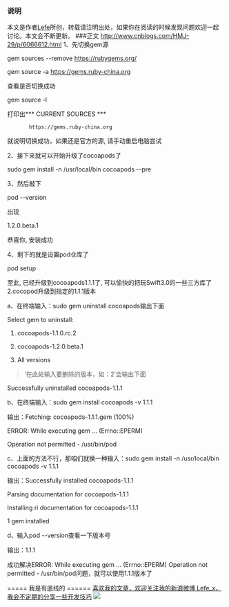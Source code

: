 ### 说明
本文是作者[Lefe](http://www.jianshu.com/p/88957fad1226)所创，转载请注明出处，如果你在阅读的时候发现问题欢迎一起讨论。本文会不断更新。
###正文
http://www.cnblogs.com/HMJ-29/p/6066612.html
1、先切换gem源

gem sources --remove https://rubygems.org/

gem source -a https://gems.ruby-china.org

查看是否切换成功

gem source -l

打印出*** CURRENT SOURCES ***

           https://gems.ruby-china.org

就说明切换成功，如果还是官方的源, 请手动重启电脑尝试

2、接下来就可以开始升级了cocoapods了

sudo gem install -n /usr/local/bin cocoapods --pre

3、然后敲下

pod --version

出现

1.2.0.beta.1

恭喜你, 安装成功

4、剩下的就是设置pod仓库了

pod setup

至此, 已经升级到cocoapods1.1.1了, 可以愉快的把玩Swift3.0的一些三方库了
2.cocopod升级到指定的1.1.1版本

a、在终端输入：sudo gem uninstall cocoapods输出下面

Select gem to uninstall:

1. cocoapods-1.1.0.rc.2

2. cocoapods-1.2.0.beta.1

3. All versions

>‘在此处输入要删除的版本，如：2’会输出下面

Successfully uninstalled cocoapods-1.1.1

b、在终端输入：sudo gem install cocoapods -v 1.1.1

输出：Fetching: cocoapods-1.1.1.gem (100%)

ERROR:  While executing gem ... (Errno::EPERM)

Operation not permitted - /usr/bin/pod

c、上面的方法不行，那咱们就换一种输入：sudo gem install -n /usr/local/bin cocoapods -v 1.1.1

输出：Successfully installed cocoapods-1.1.1

Parsing documentation for cocoapods-1.1.1

Installing ri documentation for cocoapods-1.1.1

1 gem installed

d、输入pod --version查看一下版本号

输出：1.1.1

成功解决ERROR:  While executing gem ... (Errno::EPERM) Operation not permitted - /usr/bin/pod问题，就可以使用1.1.1版本了

===== 我是有底线的 ======
[喜欢我的文章，欢迎关注我的新浪微博 Lefe_x，我会不定期的分享一些开发技巧](http://www.weibo.com/5953150140/profile?rightmod=1&wvr=6&mod=personnumber&is_all=1)
![](http://upload-images.jianshu.io/upload_images/1664496-e409f16579811101.jpg)
